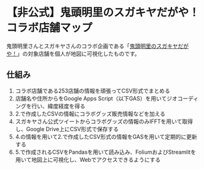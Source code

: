 # 【非公式】鬼頭明里のスガキヤだがや！ コラボ店舗マップ
鬼頭明里さんとスガキヤさんのコラボ企画である「[鬼頭明里のスガキヤだがや！](https://sugakiya-campaign.net/sugakiyadagaya/)」の対象店舗を個人が地図に可視化したものです。  

## 仕組み
1. コラボ店舗である253店舗の情報を頑張ってCSV形式でまとめる  
2. 店舗名や住所からをGoogle Apps Script（以下GAS）を用いてジオコーディングを行い、緯度経度を得る  
3. 2.で作成したCSVの情報にコラボグッズ販売情報などを加える  
4. スガキヤさん公式ツイートからコラボグッズの情報のみIFFTを用いて取得し、Google Drive上にCSV形式で保存する  
5. 4.の情報を用いて2.で作成したCSV形式の情報をGASを用いて定期的に更新する
6. 5.で作成されるCSVをPandasを用いて読み込み、FoliumおよびStreamlitを用いて地図上に可視化し、Webでアクセスできるようにする
